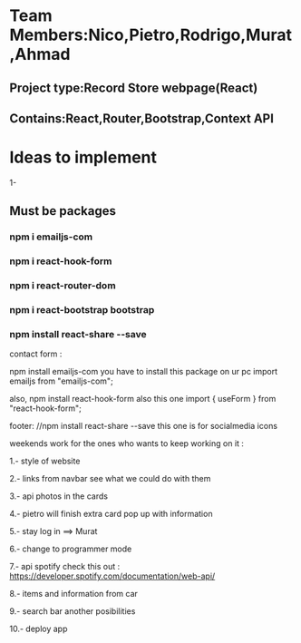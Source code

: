 # Team Members:Nico,Pietro,Rodrigo,Murat,Ahmad

## Project type:Record Store webpage(React)

## Contains:React,Router,Bootstrap,Context API

# Ideas to implement

1-

## Must be packages

### npm i emailjs-com

### npm i react-hook-form

### npm i react-router-dom

### npm i react-bootstrap bootstrap

### npm install react-share --save

contact form :

npm install emailjs-com you have to install this package on ur pc
import emailjs from "emailjs-com";

also, npm install react-hook-form also this one
import { useForm } from "react-hook-form";

footer: //npm install react-share --save this one is for socialmedia icons

weekends work for the ones who wants to keep working on it :

1.- style of website

2.- links from navbar see what we could do with them

3.- api photos in the cards

4.- pietro will finish extra card pop up with information

5.- stay log in ==> Murat

6.- change to programmer mode

7.- api spotify check this out : https://developer.spotify.com/documentation/web-api/

8.- items and information from car

9.- search bar another posibilities

10.- deploy app
